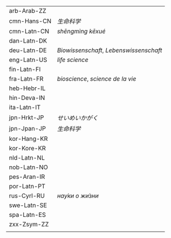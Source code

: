 | | |
|-|-|
| arb-Arab-ZZ |  |
| cmn-Hans-CN | _生命科学_ |
| cmn-Latn-CN | _shēngmìng kēxué_ |
| dan-Latn-DK |  |
| deu-Latn-DE | _Biowissenschaft_, _Lebenswissenschaft_ |
| eng-Latn-US | _life science_ |
| fin-Latn-FI |  |
| fra-Latn-FR | _bioscience_, _science de la vie_ |
| heb-Hebr-IL |  |
| hin-Deva-IN |  |
| ita-Latn-IT |  |
| jpn-Hrkt-JP | _せいめいかがく_ |
| jpn-Jpan-JP | _生命科学_ |
| kor-Hang-KR |  |
| kor-Kore-KR |  |
| nld-Latn-NL |  |
| nob-Latn-NO |  |
| pes-Aran-IR |  |
| por-Latn-PT |  |
| rus-Cyrl-RU | _нау́ки о жи́зни_ |
| swe-Latn-SE |  |
| spa-Latn-ES |  |
| zxx-Zsym-ZZ |  |
|  |  |
